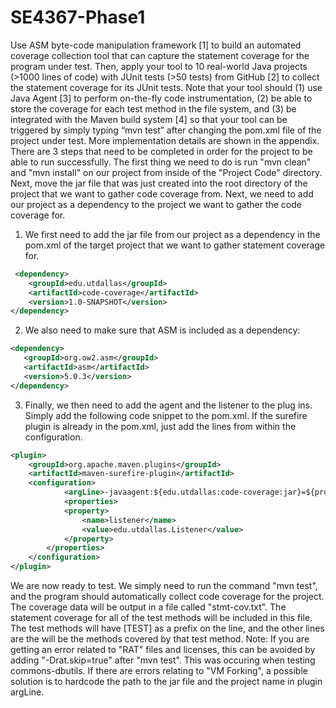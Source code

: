 # SE4367-Phase1
 Use ASM byte-code manipulation framework [1] to build an automated coverage collection tool that can capture the statement coverage for the program under test. Then, apply your tool to 10 real-world Java projects (>1000 lines of code) with JUnit tests (>50 tests) from GitHub [2] to collect the statement coverage for its JUnit tests. Note that your tool should (1) use Java Agent [3] to perform on-the-fly code instrumentation, (2) be able to store the coverage for each test method in the file system, and (3) be integrated with the Maven build system [4] so that your tool can be triggered by simply typing “mvn test” after changing the pom.xml file of the project under test. More implementation details are shown in the appendix. 
There are 3 steps that need to be completed in order for the project to be able to run successfully. 
The first thing we need to do is run "mvn clean" and "mvn install" on our project from inside of the "Project Code" directory. Next, move the jar file that was just created into the root directory of the project that we want to gather code coverage from. 
Next, we need to add our project as a dependency to the project we want to gather the code coverage for. 
1. We first need to add the jar file from our project as a dependency in the pom.xml of the target project that we want to gather statement coverage for. 
```xml
 <dependency>
    <groupId>edu.utdallas</groupId>
    <artifactId>code-coverage</artifactId>
    <version>1.0-SNAPSHOT</version>
</dependency>
```
2. We also need to make sure that ASM is included as a dependency:
```xml
<dependency>
   <groupId>org.ow2.asm</groupId>
   <artifactId>asm</artifactId>
   <version>5.0.3</version>
</dependency>
```
3. Finally, we then need to add the agent and the listener to the plug ins.  Simply add the following code snippet to the pom.xml.  If the surefire plugin is already in the pom.xml, just add the lines from within the configuration.    

```xml
<plugin>
 	<groupId>org.apache.maven.plugins</groupId>
 	<artifactId>maven-surefire-plugin</artifactId>
	<configuration>
      		<argLine>-javaagent:${edu.utdallas:code-coverage:jar}=${project.groupId}</argLine>          
      		<properties>
			<property>
				<name>listener</name>
				<value>edu.utdallas.Listener</value>			
  			</property>
		</properties>
   	</configuration>
</plugin>
```



We are now ready to test.  We simply need to run the command "mvn test", and the program should automatically collect code coverage for the project.  The coverage data will be output in a file called "stmt-cov.txt".  The statement coverage for all of the test methods will be included in this file.  The test methods will have [TEST] as a prefix on the line, and the other lines are the will be the methods covered by that test method. Note: If you are getting an error related to "RAT" files and licenses, this can be avoided by adding "-Drat.skip=true" after "mvn test".  This was occuring when testing commons-dbutils. If there are errors relating to "VM Forking", a possible solution is to hardcode the path to the jar file and the project name in plugin argLine.
